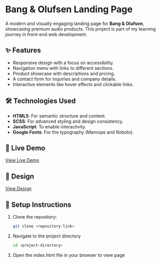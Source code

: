 # Bang & Olufsen Landing Page

A modern and visually engaging landing page for **Bang & Olufsen**, showcasing premium audio products. This project is part of my learning journey in front-end web development.

## ✨ Features

- Responsive design with a focus on accessibility.
- Navigation menu with links to different sections.
- Product showcase with descriptions and pricing.
- A contact form for inquiries and company details.
- Interactive elements like hover effects and clickable links.

## 🛠️ Technologies Used

- **HTML5**: For semantic structure and content.
- **SCSS**: For advanced styling and design consistency.
- **JavaScript**: To enable interactivity.
- **Google Fonts**: For the typography (Manrope and Roboto).

## 🚀 Live Demo

[View Live Demo](https://capadona89.github.io/layout_landing-page/)


## 📐 Design

[View Design](https://www.figma.com/file/DtkQmQ797hk0nI4KfMi2Uq/BOSE-New-Version?type=design&node-id=6817-212&t=ZTV6Gl8NzaWkJ4FK-0)


## 📂 Setup Instructions

1. Clone the repository:
   ```bash
   git clone <repository-link>
   ```

2. Navigate to the project directory
    ```bash
    cd <project-directory>
    ```

3. Open the index.html file in your browser to view page
